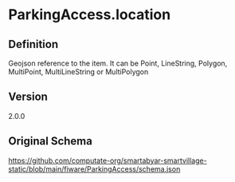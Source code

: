 # ParkingAccess.location

## Definition
Geojson reference to the item. It can be Point, LineString, Polygon, MultiPoint, MultiLineString or MultiPolygon

## Version
2.0.0

## Original Schema
https://github.com/computate-org/smartabyar-smartvillage-static/blob/main/fiware/ParkingAccess/schema.json
